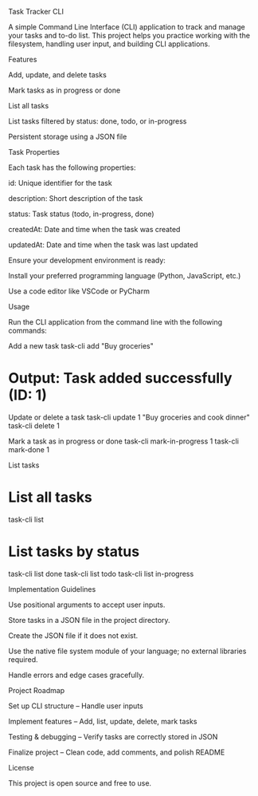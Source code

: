 Task Tracker CLI

A simple Command Line Interface (CLI) application to track and manage your tasks and to-do list. This project helps you practice working with the filesystem, handling user input, and building CLI applications.

Features

Add, update, and delete tasks

Mark tasks as in progress or done

List all tasks

List tasks filtered by status: done, todo, or in-progress

Persistent storage using a JSON file

Task Properties

Each task has the following properties:

id: Unique identifier for the task

description: Short description of the task

status: Task status (todo, in-progress, done)

createdAt: Date and time when the task was created

updatedAt: Date and time when the task was last updated

Ensure your development environment is ready:

Install your preferred programming language (Python, JavaScript, etc.)

Use a code editor like VSCode or PyCharm

Usage

Run the CLI application from the command line with the following commands:

Add a new task
task-cli add "Buy groceries"
# Output: Task added successfully (ID: 1)

Update or delete a task
task-cli update 1 "Buy groceries and cook dinner"
task-cli delete 1

Mark a task as in progress or done
task-cli mark-in-progress 1
task-cli mark-done 1

List tasks
# List all tasks
task-cli list

# List tasks by status
task-cli list done
task-cli list todo
task-cli list in-progress

Implementation Guidelines

Use positional arguments to accept user inputs.

Store tasks in a JSON file in the project directory.

Create the JSON file if it does not exist.

Use the native file system module of your language; no external libraries required.

Handle errors and edge cases gracefully.

Project Roadmap

Set up CLI structure – Handle user inputs

Implement features – Add, list, update, delete, mark tasks

Testing & debugging – Verify tasks are correctly stored in JSON

Finalize project – Clean code, add comments, and polish README

License

This project is open source and free to use.
